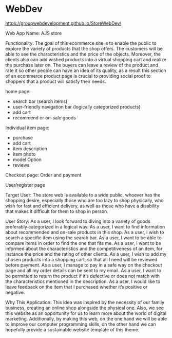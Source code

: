# WebDev
https://groupwebdevelopment.github.io/StoreWebDev/

Web App Name: AJS store

Functionality: The goal of this ecommerce site is to enable the public to explore the variety of products that the shop offers. The customers will be able to see the characteristics and the price of the objects. Moreover, the clients also can add wished products into a virtual shopping cart and realize the purchase later on. The buyers can leave a review of the product and rate it so other people can have an idea of its quality, as a result this section of an ecommerce product page is crucial to providing social proof to shoppers that a product will satisfy their needs. 

home page: 
- search bar (search items)
- user-friendly navigation bar (logically categorized products)
- add cart
- recommend or on-sale goods 

Individual item page: 
- purchase
- add cart
- item description
- item photo
- model Option
- reviews

Checkout page: Order and payment 


User/register page



Target User: 
The store web is available to a wide public, whoever has the shopping desire, especially those who are too lazy to shop physically, who wish for fast and efficient delivery, as well as those who have a disability that makes it difficult for them to shop in person. 


User Story: 
As a user, I look forward to diving into a variety of goods preferably categorized in a logical way. 
As a user, I want to find information about recommended and on-sale products in this shop.
As a user, I wish to search a specific item using the search bar.
As a user, I want to be able to compare items in order to find the one that fits me.
As a user, I want to be informed about the characteristics  and the competitiveness of an item, for instance the price and the rating of other clients.
As a user, I wish to add my chosen products into a shopping cart, so that all I need will be reviewed before payment.
As a user, I manage to pay in a safe way on the checkout page and all my order details can be sent to my email.
As a user, I want to be permitted to return the product if it’s defective or does not match with the characteristics mentioned in the description. 
As a user, I would like to leave feedback on the item that I purchased whether it’s positive or negative. 

Why This Application: 
This idea was inspired by the necessity of our family business, creating an online shop alongside the physical one. Also, we see this website as an opportunity for us to learn more about the world of digital marketing. Additionally, by making this web, on the one hand we will be able to improve our computer programming skills, on the other hand we can hopefully provide a sustainable website template of this theme.
